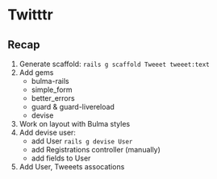 # Twitttr

## Recap
1. Generate scaffold: `rails g scaffold Tweeet tweeet:text`
2. Add gems
    - bulma-rails
    - simple_form
    - better_errors
    - guard & guard-livereload
    - devise
3. Work on layout with Bulma styles
4. Add devise user:
    - add User `rails g devise User`
    - add Registrations controller (manually)
    - add fields to User
5. Add User, Tweeets assocations
